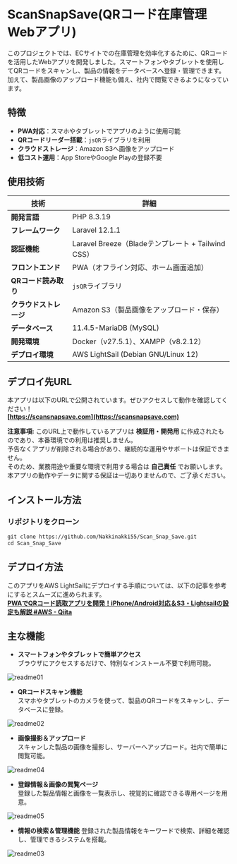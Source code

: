 # ScanSnapSave(QRコード在庫管理Webアプリ)

このプロジェクトでは、ECサイトでの在庫管理を効率化するために、QRコードを活用したWebアプリを開発しました。スマートフォンやタブレットを使用してQRコードをスキャンし、製品の情報をデータベースへ登録・管理できます。加えて、製品画像のアップロード機能も備え、社内で閲覧できるようになっています。

## 特徴
- **PWA対応**：スマホやタブレットでアプリのように使用可能
- **QRコードリーダー搭載**：`jsQR`ライブラリを利用
- **クラウドストレージ**：Amazon S3へ画像をアップロード
- **低コスト運用**：App StoreやGoogle Playの登録不要

## 使用技術
| 技術 | 詳細 |
|------|------|
| **開発言語** | PHP 8.3.19 |
| **フレームワーク** | Laravel 12.1.1 |
| **認証機能** | Laravel Breeze（Bladeテンプレート + Tailwind CSS） |
| **フロントエンド** | PWA（オフライン対応、ホーム画面追加） |
| **QRコード読み取り** | `jsQR`ライブラリ |
| **クラウドストレージ** |  Amazon S3（製品画像をアップロード・保存） |
| **データベース** | 11.4.5-MariaDB (MySQL) |
| **開発環境** | Docker（v27.5.1）、XAMPP（v8.2.12） |
| **デプロイ環境** | AWS LightSail (Debian GNU/Linux 12) |

## デプロイ先URL
本アプリは以下のURLで公開されています。ぜひアクセスして動作を確認してください！
<br>
**[https://scansnapsave.com](https://scansnapsave.com)**

**注意事項:**
このURL上で動作しているアプリは **検証用・開発用** に作成されたものであり、本番環境での利用は推奨しません。  
予告なくアプリが削除される場合があり、継続的な運用やサポートは保証できません。  
そのため、業務用途や重要な環境で利用する場合は **自己責任** でお願いします。  
本アプリの動作やデータに関する保証は一切ありませんので、ご了承ください。

## インストール方法
### リポジトリをクローン
```txt
git clone https://github.com/Nakkinakki55/Scan_Snap_Save.git
cd Scan_Snap_Save
```

## デプロイ方法
このアプリをAWS LightSailにデプロイする手順については、以下の記事を参考にするとスムーズに進められます。
<br>
**[PWAでQRコード読取アプリを開発！iPhone/Android対応＆S3・Lightsailの設定も解説 #AWS - Qiita](https://copilot.microsoft.com/chats/W1sAHWgSebZ1Yx2d6LMEd)**

## 主な機能

- **スマートフォンやタブレットで簡単アクセス**  
ブラウザにアクセスするだけで、特別なインストール不要で利用可能。

![readme01](https://github.com/user-attachments/assets/6bf0b7d4-056b-4cf7-a5fe-29bd15d95dcc)

- **QRコードスキャン機能**  
スマホやタブレットのカメラを使って、製品のQRコードをスキャンし、データベースに登録。

![readme02](https://github.com/user-attachments/assets/523bec6c-c26c-4283-af6d-62b92d8602d5)

- **画像撮影＆アップロード**  
スキャンした製品の画像を撮影し、サーバーへアップロード。社内で簡単に閲覧可能。

![readme04](https://github.com/user-attachments/assets/bac595e0-4237-4c72-b853-901f7f7f5411)

- **登録情報＆画像の閲覧ページ**  
登録した製品情報と画像を一覧表示し、視覚的に確認できる専用ページを用意。

![readme05](https://github.com/user-attachments/assets/f03a6b51-6a62-4fd5-9acb-ff681c344593)

- **情報の検索＆管理機能**
登録された製品情報をキーワードで検索、詳細を確認し、管理できるシステムを搭載。

![readme03](https://github.com/user-attachments/assets/71873a96-371c-43bd-accd-931fb64b0f5d)
